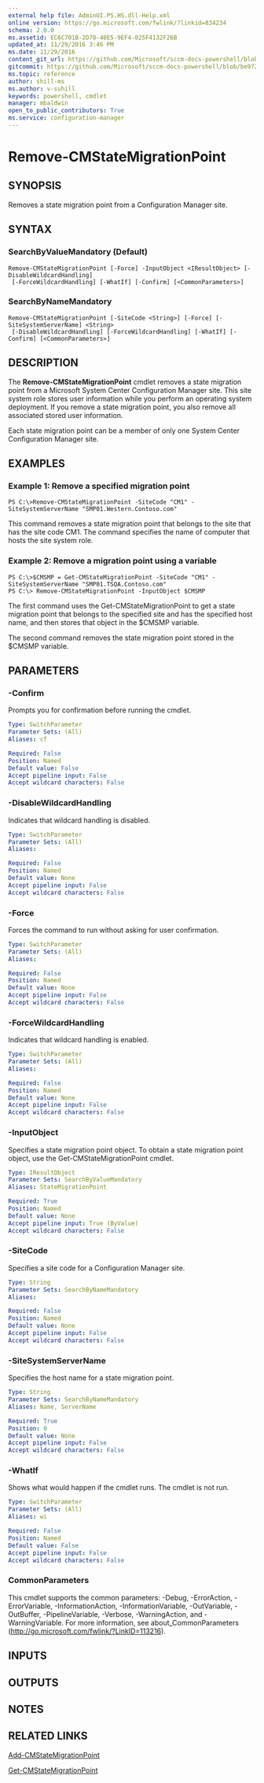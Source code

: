 ```yaml
---
external help file: AdminUI.PS.HS.dll-Help.xml
online version: https://go.microsoft.com/fwlink/?linkid=834234
schema: 2.0.0
ms.assetid: EC6C701B-2D78-40E5-9EF4-025F4132F26B
updated_at: 11/29/2016 3:46 PM
ms.date: 11/29/2016
content_git_url: https://github.com/Microsoft/sccm-docs-powershell/blob/master/sccm-cmdlets/ConfigurationManager/vlatest/Remove-CMStateMigrationPoint.md
gitcommit: https://github.com/Microsoft/sccm-docs-powershell/blob/be9723fe908914c0e1ed2689b3ffaa3b56f1b53b/sccm-cmdlets/ConfigurationManager/vlatest/Remove-CMStateMigrationPoint.md
ms.topic: reference
author: shill-ms
ms.author: v-suhill
keywords: powershell, cmdlet
manager: mbaldwin
open_to_public_contributors: True
ms.service: configuration-manager
---
```


# Remove-CMStateMigrationPoint

## SYNOPSIS
Removes a state migration point from a Configuration Manager site.

## SYNTAX

### SearchByValueMandatory (Default)
```
Remove-CMStateMigrationPoint [-Force] -InputObject <IResultObject> [-DisableWildcardHandling]
 [-ForceWildcardHandling] [-WhatIf] [-Confirm] [<CommonParameters>]
```

### SearchByNameMandatory
```
Remove-CMStateMigrationPoint [-SiteCode <String>] [-Force] [-SiteSystemServerName] <String>
 [-DisableWildcardHandling] [-ForceWildcardHandling] [-WhatIf] [-Confirm] [<CommonParameters>]
```

## DESCRIPTION
The **Remove-CMStateMigrationPoint** cmdlet removes a state migration point from a Microsoft System Center Configuration Manager site.
This site system role stores user information while you perform an operating system deployment.
If you remove a state migration point, you also remove all associated stored user information.

Each state migration point can be a member of only one System Center Configuration Manager site.

## EXAMPLES

### Example 1: Remove a specified migration point
```
PS C:\>Remove-CMStateMigrationPoint -SiteCode "CM1" -SiteSystemServerName "SMP01.Western.Contoso.com"
```

This command removes a state migration point that belongs to the site that has the site code CM1.
The command specifies the name of computer that hosts the site system role.

### Example 2: Remove a migration point using a variable
```
PS C:\>$CMSMP = Get-CMStateMigrationPoint -SiteCode "CM1" -SiteSystemServerName "SMP01.TSQA.Contoso.com"
PS C:\> Remove-CMStateMigrationPoint -InputObject $CMSMP
```

The first command uses the Get-CMStateMigrationPoint to get a state migration point that belongs to the specified site and has the specified host name, and then stores that object in the $CMSMP variable.

The second command removes the state migration point stored in the $CMSMP variable.

## PARAMETERS

### -Confirm
Prompts you for confirmation before running the cmdlet.

```yaml
Type: SwitchParameter
Parameter Sets: (All)
Aliases: cf

Required: False
Position: Named
Default value: False
Accept pipeline input: False
Accept wildcard characters: False
```

### -DisableWildcardHandling
Indicates that wildcard handling is disabled.

```yaml
Type: SwitchParameter
Parameter Sets: (All)
Aliases: 

Required: False
Position: Named
Default value: None
Accept pipeline input: False
Accept wildcard characters: False
```

### -Force
Forces the command to run without asking for user confirmation.

```yaml
Type: SwitchParameter
Parameter Sets: (All)
Aliases: 

Required: False
Position: Named
Default value: None
Accept pipeline input: False
Accept wildcard characters: False
```

### -ForceWildcardHandling
Indicates that wildcard handling is enabled.

```yaml
Type: SwitchParameter
Parameter Sets: (All)
Aliases: 

Required: False
Position: Named
Default value: None
Accept pipeline input: False
Accept wildcard characters: False
```

### -InputObject
Specifies a state migration point object.
To obtain a state migration point object, use the Get-CMStateMigrationPoint cmdlet.

```yaml
Type: IResultObject
Parameter Sets: SearchByValueMandatory
Aliases: StateMigrationPoint

Required: True
Position: Named
Default value: None
Accept pipeline input: True (ByValue)
Accept wildcard characters: False
```

### -SiteCode
Specifies a site code for a Configuration Manager site.

```yaml
Type: String
Parameter Sets: SearchByNameMandatory
Aliases: 

Required: False
Position: Named
Default value: None
Accept pipeline input: False
Accept wildcard characters: False
```

### -SiteSystemServerName
Specifies the host name for a state migration point.

```yaml
Type: String
Parameter Sets: SearchByNameMandatory
Aliases: Name, ServerName

Required: True
Position: 0
Default value: None
Accept pipeline input: False
Accept wildcard characters: False
```

### -WhatIf
Shows what would happen if the cmdlet runs.
The cmdlet is not run.

```yaml
Type: SwitchParameter
Parameter Sets: (All)
Aliases: wi

Required: False
Position: Named
Default value: False
Accept pipeline input: False
Accept wildcard characters: False
```

### CommonParameters
This cmdlet supports the common parameters: -Debug, -ErrorAction, -ErrorVariable, -InformationAction, -InformationVariable, -OutVariable, -OutBuffer, -PipelineVariable, -Verbose, -WarningAction, and -WarningVariable. For more information, see about_CommonParameters (http://go.microsoft.com/fwlink/?LinkID=113216).

## INPUTS

## OUTPUTS

## NOTES

## RELATED LINKS

[Add-CMStateMigrationPoint](xref:ConfigurationManager/vlatest/Add-CMStateMigrationPoint.md)

[Get-CMStateMigrationPoint](xref:ConfigurationManager/vlatest/Get-CMStateMigrationPoint.md)


